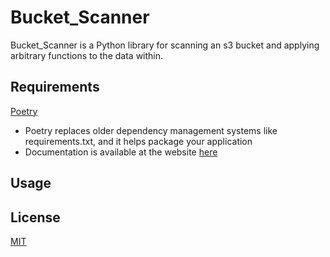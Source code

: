 # Bucket_Scanner

Bucket_Scanner is a Python library for scanning an s3 bucket and applying arbitrary functions to the data within.

## Requirements

[Poetry](https://github.com/python-poetry/poetry)
* Poetry replaces older dependency management systems like requirements.txt, and it helps package your application
* Documentation is available at the website [here](https://python-poetry.org/)


## Usage


## License
[MIT](https://choosealicense.com/licenses/mit/)